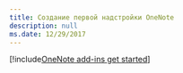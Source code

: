 ```yaml
---
title: Создание первой надстройки OneNote
description: null
ms.date: 12/29/2017
---
```


[!include[OneNote add-ins get started](../includes/file-get-started-onenote.md)]